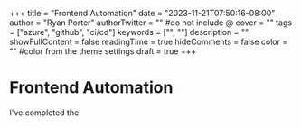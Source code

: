 +++
title = "Frontend Automation"
date = "2023-11-21T07:50:16-08:00"
author = "Ryan Porter"
authorTwitter = "" #do not include @
cover = ""
tags = ["azure", "github", "ci/cd"]
keywords = ["", ""]
description = ""
showFullContent = false
readingTime = true
hideComments = false
color = "" #color from the theme settings
draft = true
+++
# Frontend Automation

I've completed the 